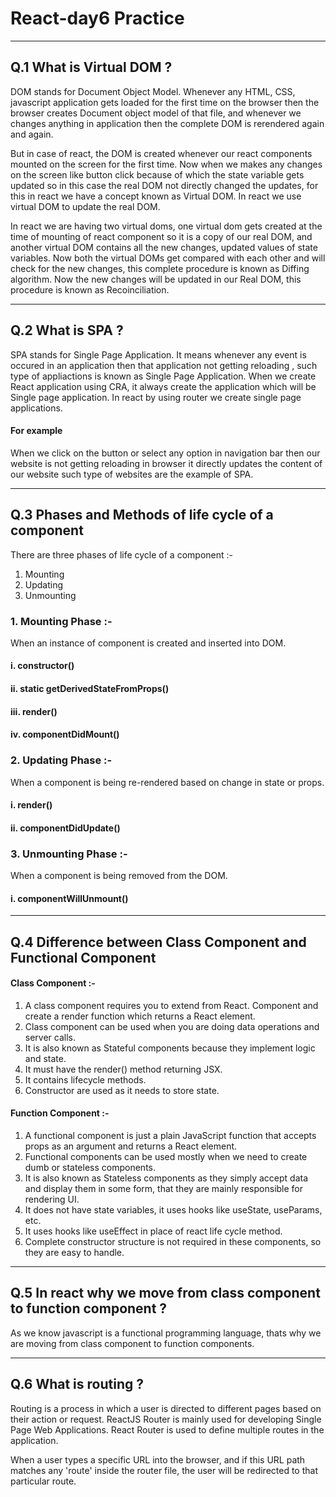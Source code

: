 # React-day6 Practice

---
## Q.1 What is Virtual DOM ?

 DOM stands for Document Object Model. Whenever any HTML, CSS, javascript application gets loaded for the first time on the browser then the browser creates Document object model of that file, and whenever we changes anything in application then the complete DOM is rerendered again and again. 
   
   But in case of react, the DOM is created whenever our react components mounted on the screen for the first time. Now when we makes any changes on the screen like button click because of which the state variable gets updated so in this case the real DOM not directly changed the updates, for this in react we have a concept known as Virtual DOM. In react we use virtual DOM to update the real DOM. 
   
   In react we are having two virtual doms, one virtual dom gets created at the time of mounting of react component so it is a copy of our real DOM, and another virtual DOM contains all the new changes, updated values of state variables. Now both the virtual DOMs get compared with each other and will check for the new changes, this complete procedure is known as Diffing algorithm. Now the new changes will be updated in our Real DOM, this procedure is known as Recoinciliation.
   
 ---
 
 ## Q.2 What is SPA ?
 
  SPA stands for Single Page Application. It means whenever any event is occured in an application then that application not getting reloading , such type of appliactions is known as Single Page Application. When we create React application using CRA, it always create the application which will be Single page application.
  In react by using router we create single page applications.
  
   #### For example 
   When we click on the button or select any option in navigation bar then our website is not getting reloading in browser it directly updates the content of our website such type of websites are the example of SPA.
  
---

## Q.3 Phases and Methods of life cycle of a component

There are three phases of life cycle of a component :-
1. Mounting
2. Updating
3. Unmounting

### 1. Mounting Phase :-
   When an instance of component is created and inserted into DOM.
   #### i. constructor()
   #### ii. static getDerivedStateFromProps()
   #### iii. render()
   #### iv. componentDidMount()
   
### 2. Updating Phase :- 
   When a component is being re-rendered based on change in state or props.
   #### i. render()
   #### ii. componentDidUpdate()
   

### 3. Unmounting Phase :-
   When a component is being removed from the DOM. 
   #### i. componentWillUnmount()
   
---

## Q.4 Difference between Class Component and Functional Component

 #### Class Component :- 
   1. A class component requires you to extend from React. Component and create a render function which returns a React element.
   2. Class component can be used when you are doing data operations and server calls.
   3. It is also known as Stateful components because they implement logic and state.
   4. It must have the render() method returning JSX.
   5. It contains lifecycle methods.
   6. Constructor are used as it needs to store state.

   
 #### Function Component :-
   1. A functional component is just a plain JavaScript function that accepts props as an argument and returns a React element.
   2. Functional components can be used mostly when we need to create dumb or stateless components.
   3. It is also known as Stateless components as they simply accept data and display them in some form, that they are mainly responsible for rendering UI.
   4. It does not have state variables, it uses hooks like useState, useParams, etc.
   5. It uses hooks like useEffect in place of react life cycle method.
   6. Complete constructor structure is not required in these components, so they are easy to handle.

---

## Q.5 In react why we move from class component to function component ?
As we know javascript is a functional programming language, thats why we are moving from class component to function components.

---
## Q.6 What is routing ?
Routing is a process in which a user is directed to different pages based on their action or request. ReactJS Router is mainly used for developing Single Page Web Applications. React Router is used to define multiple routes in the application.

When a user types a specific URL into the browser, and if this URL path matches any 'route' inside the router file, the user will be redirected to that particular route.
